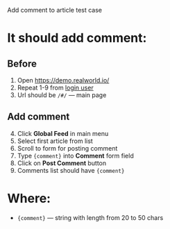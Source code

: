 Add comment to article test case

# It should add comment:

## Before
1. Open https://demo.realworld.io/
2. Repeat 1-9 from [login user](login_user.md)
3. Url should be `/#/` — main page

## Add comment
4. Click **Global Feed** in main menu
5. Select first article from list
6. Scroll to form for posting comment
7. Type `{comment}` into **Comment** form field
8. Click on **Post Comment** button
9.  Comments list should have `{comment}`

# Where:
* `{comment}` — string with length from 20 to 50 chars
